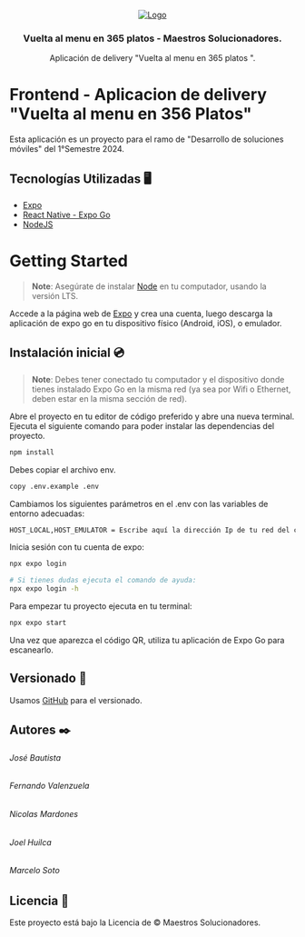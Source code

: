 <!-- PROYECTO -->
<br />
<div align="center">
  <a href="https://google.cl">
    <img src="https://i.imgur.com/PcEE9Go.png" alt="Logo" >
  </a>

  <h3 align="center">Vuelta al menu en 365 platos - Maestros Solucionadores.</h3>

  <p align="center">
    Aplicación de delivery "Vuelta al menu en 365 platos ".
  </p>
</div>

# Frontend - Aplicacion de delivery "Vuelta al menu en 356 Platos"

Esta aplicación es un proyecto para el ramo de "Desarrollo de soluciones móviles" del 1°Semestre 2024. 


## Tecnologías Utilizadas 🖥️
- [Expo](https://expo.dev/)
- [React Native - Expo Go](https://reactnative.dev/docs/environment-setup)
- [NodeJS](https://nodejs.org/en)


# Getting Started
>**Note**: Asegúrate de instalar [Node](https://nodejs.org/en) en tu computador, usando la versión LTS.

Accede a la página web de [Expo](https://expo.dev/go) y crea una cuenta, luego descarga la aplicación de expo go en tu dispositivo físico (Android, iOS), o emulador.


## Instalación inicial 💿
>**Note**: Debes tener conectado tu computador y el dispositivo donde tienes instalado Expo Go en la misma red (ya sea por Wifi o Ethernet, deben estar en la misma sección de red).


Abre el proyecto en tu editor de código preferido y abre una nueva terminal.
Ejecuta el siguiente comando para poder instalar las dependencias del proyecto.
```bash
npm install
```

Debes copiar el archivo env.
```bash
copy .env.example .env
```

Cambiamos los siguientes parámetros en el .env con las variables de entorno adecuadas:
```bash
HOST_LOCAL,HOST_EMULATOR = Escribe aquí la dirección Ip de tu red del computador en comillas. Por ejemplo: 'http://192.168.1.1:8081/api'
```


Inicia sesión con tu cuenta de expo:
```bash
npx expo login 

# Si tienes dudas ejecuta el comando de ayuda:
npx expo login -h
```

Para empezar tu proyecto ejecuta en tu terminal:
```bash
npx expo start
```

Una vez que aparezca el código QR, utiliza tu aplicación de Expo Go para escanearlo.


## Versionado 📌

Usamos [GitHub](https://github.com/Jose-LocoPepe/Backend-App-Delivery) para el versionado.

## Autores ✒️

###### José Bautista

###### Fernando Valenzuela

###### Nicolas Mardones

###### Joel Huilca

###### Marcelo Soto


## Licencia 📄

Este proyecto está bajo la Licencia de &copy; Maestros Solucionadores.
